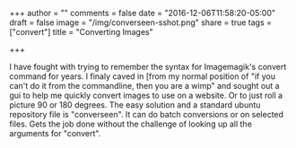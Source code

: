 +++
author = ""
comments = false
date = "2016-12-06T11:58:20-05:00"
draft = false
image = "/img/converseen-sshot.png"
share = true
tags = ["convert"]
title = "Converting Images"

+++

I have fought with trying to remember the syntax for Imagemagik's convert command for years. I finaly caved in [from my normal position of "if you can't do it from the commandline, then you are a wimp" and sought out a gui to help me quickly convert images to use on a website. Or to just roll a picture 90 or 180 degrees. The easy solution and a standard ubuntu repository file is "converseen". It can do batch conversions or on selected files. Gets the job done without the challenge of looking up all the arguments for "convert".
